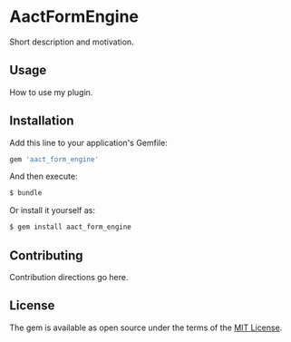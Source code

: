 # AactFormEngine
Short description and motivation.

## Usage
How to use my plugin.

## Installation
Add this line to your application's Gemfile:

```ruby
gem 'aact_form_engine'
```

And then execute:
```bash
$ bundle
```

Or install it yourself as:
```bash
$ gem install aact_form_engine
```

## Contributing
Contribution directions go here.

## License
The gem is available as open source under the terms of the [MIT License](https://opensource.org/licenses/MIT).
